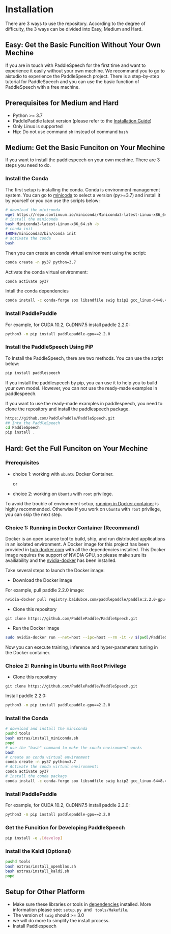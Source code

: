 # Installation

There are 3 ways to use the repository. According to the degree of difficulty, the 3 ways can be divided into Easy, Medium and Hard.



## Easy: Get the Basic Funcition Without Your Own Mechine

If you are in touch with PaddleSpeech for the first time and want to experience it easily without your own mechine. We recommand you to go to aistudio to experience the PaddleSpeech project. There is a step-by-step tutorial for PaddleSpeech and you can use the basic function of PaddleSpeech with a free machine.



## Prerequisites for Medium and Hard

- Python >= 3.7
- PaddlePaddle latest version (please refer to the [Installation Guide](https://www.paddlepaddle.org.cn/documentation/docs/en/beginners_guide/index_en.html))
- Only Linux is supported
- Hip: Do not use command `sh` instead of command `bash`



## Medium: Get the Basic Funciton on Your Mechine

If you want to install the paddlespeech on your own mechine. There are 3 steps you need to do.

### Install the Conda

The first setup is installing the conda. Conda is environment management system. You can go to [minicoda](https://docs.conda.io/en/latest/miniconda.html) to select a version (py>=3.7) and install it by yourself or you can use the scripts below:

```bash
# download the miniconda
wget https://repo.continuum.io/miniconda/Miniconda3-latest-Linux-x86_64.sh
# install the miniconda
bash Miniconda3-latest-Linux-x86_64.sh -b
# conda init
$HOME/miniconda3/bin/conda init
# activate the conda
bash
```

Then you can create an conda virtual environment using the script:

```bash
conda create -n py37 python=3.7
```

Activate the conda virtual environment:

```bash
conda activate py37
```

Intall the conda dependencies

```bash
conda install -c conda-forge sox libsndfile swig bzip2 gcc_linux-64=8.4.0 gxx_linux-64=8.4.0 --yes
```

### Install PaddlePaddle

For example, for CUDA 10.2, CuDNN7.5 install paddle 2.2.0:

```bash
python3 -m pip install paddlepaddle-gpu==2.2.0
```

### Install the PaddleSpeech Using PiP

To Install the PaddleSpeech, there are two methods. You can use the script below:

```bash
pip install paddlespeech
```

If you install the paddlespeech by pip, you can use it to help you to build your own model. However, you can not use the ready-made examples in paddlespeech. 

If you want to use the ready-made examples in paddlespeech, you need to clone the repository and install the paddlespeech package.

```bash
https://github.com/PaddlePaddle/PaddleSpeech.git
## Into the PaddleSpeech
cd PaddleSpeech
pip install .
```



## Hard: Get the Full Funciton on Your Mechine

### Prerequisites

- choice 1: working with `ubuntu` Docker Container.

  or

- choice 2: working on `Ubuntu` with `root` privilege. 

To avoid the trouble of environment setup, [running in Docker container](#running-in-docker-container) is highly recommended. Otherwise If you work on `Ubuntu` with `root` privilege, you can skip the next step.

### Choice 1: Running in Docker Container (Recommand)

Docker is an open source tool to build, ship, and run distributed applications in an isolated environment. A Docker image for this project has been provided in [hub.docker.com](https://hub.docker.com) with all the dependencies installed. This Docker image requires the support of NVIDIA GPU, so please make sure its availiability and the [nvidia-docker](https://github.com/NVIDIA/nvidia-docker) has been installed.

Take several steps to launch the Docker image:

- Download the Docker image

For example, pull paddle 2.2.0 image:

```bash
nvidia-docker pull registry.baidubce.com/paddlepaddle/paddle:2.2.0-gpu-cuda10.2-cudnn7
```

- Clone this repository

```
git clone https://github.com/PaddlePaddle/PaddleSpeech.git
```

- Run the Docker image

```bash
sudo nvidia-docker run --net=host --ipc=host --rm -it -v $(pwd)/PaddleSpeech:/PaddleSpeech registry.baidubce.com/paddlepaddle/paddle:2.2.0-gpu-cuda10.2-cudnn7 /bin/bash
```

Now you can execute training, inference and hyper-parameters tuning in the Docker container.

### Choice 2: Running in Ubuntu with Root Privilege

- Clone this repository

```
git clone https://github.com/PaddlePaddle/PaddleSpeech.git
```

Install paddle 2.2.0:

```bash
python3 -m pip install paddlepaddle-gpu==2.2.0
```


### Install the Conda

```bash
# download and install the miniconda
pushd tools
bash extras/install_miniconda.sh
popd
# use the "bash" command to make the conda environment works
bash
# create an conda virtual environment
conda create -n py37 python=3.7
# Activate the conda virtual environment:
conda activate py37
# Install the conda packags
conda install -c conda-forge sox libsndfile swig bzip2 gcc_linux-64=8.4.0 gxx_linux-64=8.4.0 --yes
```

### Install PaddlePaddle

For example, for CUDA 10.2, CuDNN7.5 install paddle 2.2.0:

```bash
python3 -m pip install paddlepaddle-gpu==2.2.0
```

### Get the Funcition for Developing PaddleSpeech

```bash
pip install -e .[develop]
```

### Install the Kaldi (Optional)

```bash
pushd tools
bash extras/install_openblas.sh
bash extras/install_kaldi.sh
popd
```




## Setup for Other Platform 

- Make sure these libraries or tools in [dependencies](./dependencies.md) installed. More information please see: `setup.py `and ` tools/Makefile`.
- The version of `swig` should >= 3.0
- we will do more to simplify the install process.
- Install Paddlespeech
